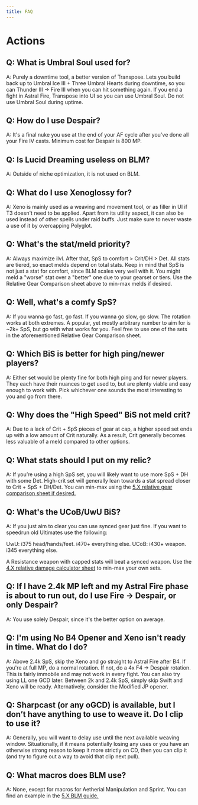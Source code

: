 ```yaml
---
title: FAQ
---
```

# Actions

## Q: What is Umbral Soul used for?

A: Purely a downtime tool, a better version of Transpose. Lets you build back up to Umbral Ice III + Three Umbral Hearts during downtime, so you can Thunder III -> Fire III when you can hit something again. If you end a fight in Astral Fire, Transpose into UI so you can use Umbral Soul. Do not use Umbral Soul during uptime.

## Q: How do I use Despair?

A: It's a final nuke you use at the end of your AF cycle after you've done all your Fire IV casts. Minimum cost for Despair is 800 MP.

## Q: Is Lucid Dreaming useless on BLM?

A: Outside of niche optimization, it is not used on BLM.

## Q: What do I use Xenoglossy for?

A: Xeno is mainly used as a weaving and movement tool, or as filler in UI if T3 doesn't need to be applied. Apart from its utility aspect, it can also be used instead of other spells under raid buffs. Just make sure to never waste a use of it by overcapping Polyglot.


## Q: What's the stat/meld priority?

A: Always maximize ilvl. After that, SpS to comfort > Crit/DH > Det. All stats are tiered, so exact melds depend on total stats. Keep in mind that SpS is not just a stat for comfort, since BLM scales very well with it. You might meld a "worse" stat over a "better" one due to your gearset or tiers. Use the Relative Gear Comparison sheet above to min-max melds if desired.

## Q: Well, what's a comfy SpS?

A:  If you wanna go fast, go fast. If you wanna go slow, go slow. The rotation works at both extremes. A popular, yet mostly arbitrary number to aim for is ~2k+ SpS, but go with what works for you. Feel free to use one of the sets in the aforementioned Relative Gear Comparison sheet.

## Q: Which BiS is better for high ping/newer players?

A: Either set would be plenty fine for both high ping and for newer players. They each have their nuances to get used to, but are plenty viable and easy enough to work with. Pick whichever one sounds the most interesting to you and go from there.

## Q: Why does the "High Speed" BiS not meld crit?

A: Due to a lack of Crit + SpS pieces of gear at cap, a higher speed set ends up with a low amount of Crit naturally. As a result, Crit generally becomes less valuable of a meld compared to other options.

## Q: What stats should I put on my relic?

A:  If you’re using a high SpS set, you will likely want to use more SpS + DH with some Det. High-crit set will generally lean towards a stat spread closer to Crit + SpS + DH/Det. You can min-max using the [5.X relative gear comparison sheet if desired.](http://bit.ly/BLMGear)

## Q: What's the UCoB/UwU BiS?

A:  If you just aim to clear you can use synced gear just fine. If you want to speedrun old Ultimates use the following:


UwU: i375 head/hands/feet. i470+ everything else.
UCoB: i430+ weapon. i345 everything else.


A Resistance weapon with capped stats will beat a synced weapon. Use the [4.X relative damage calculator sheet](https://docs.google.com/spreadsheets/d/1mnu8G8p_zC0DVyDz_FNs04tBmUiBq8wRUpxcZf1JOQw/) to min-max your own sets.


## Q: If I have 2.4k MP left and my Astral Fire phase is about to run out, do I use Fire -> Despair, or only Despair?

A: You use solely Despair, since it's the better option on average.

## Q: I'm using No B4 Opener and Xeno isn't ready in time. What do I do?

A: Above 2.4k SpS, skip the Xeno and go straight to Astral Fire after B4. If you're at full MP, do a normal rotation. If not, do a 4x F4 -> Despair rotation. This is fairly immobile and may not work in every fight. You can also try using LL one GCD later. Between 2k and 2.4k SpS, simply skip Swift and Xeno will be ready. Alternatively, consider the Modified JP opener.

## Q: Sharpcast (or any oGCD) is available, but I don’t have anything to use to weave it. Do I clip to use it?

A: Generally, you will want to delay use until the next available weaving window. Situationally, if it means potentially losing any uses or you have an otherwise strong reason to keep it more strictly on CD, then you can clip it (and try to figure out a way to avoid that clip next pull).



## Q: What macros does BLM use?

A: None, except for macros for Aetherial Manipulation and Sprint. You can find an example in the [5.X BLM guide.](LINK)